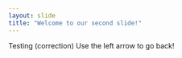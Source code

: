 ```yaml
---
layout: slide
title: "Welcome to our second slide!"
---
```

Testing (correction)
Use the left arrow to go back!
